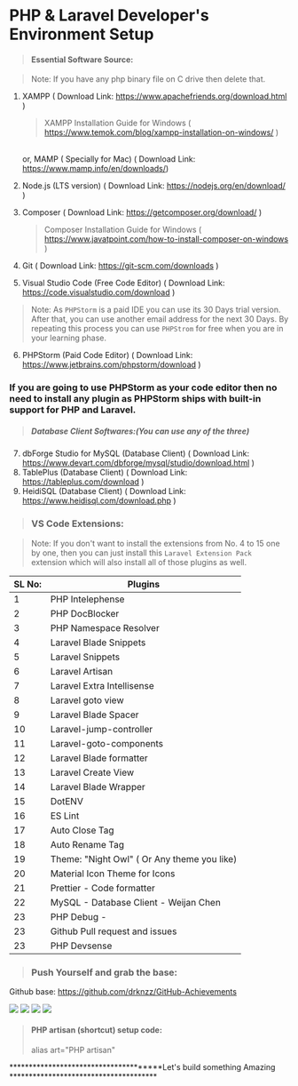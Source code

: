 # PHP & Laravel Developer's Environment Setup

> #### Essential Software Source:

> Note: If you have any php binary file on C drive then delete that.

1. XAMPP ( Download Link: https://www.apachefriends.org/download.html )

   > XAMPP Installation Guide for Windows ( https://www.temok.com/blog/xampp-installation-on-windows/ )

   <br> or, MAMP ( Specially for Mac) ( Download Link: https://www.mamp.info/en/downloads/)

2. Node.js (LTS version) ( Download Link: https://nodejs.org/en/download/ )
3. Composer ( Download Link: https://getcomposer.org/download/ )
   > Composer Installation Guide for Windows ( https://www.javatpoint.com/how-to-install-composer-on-windows )
4. Git ( Download Link: https://git-scm.com/downloads )
5. Visual Studio Code (Free Code Editor) ( Download Link: https://code.visualstudio.com/download )

> Note: As `PHPStorm` is a paid IDE you can use its 30 Days trial version. After that, you can use another email address for the next 30 Days. By repeating this process you can use `PHPStrom` for free when you are in your learning phase.

6. PHPStorm (Paid Code Editor) ( Download Link: https://www.jetbrains.com/phpstorm/download )

### If you are going to use PHPStorm as your code editor then no need to install any plugin as PHPStorm ships with built-in support for PHP and Laravel.

> ##### Database Client Softwares:(You can use any of the three)

7. dbForge Studio for MySQL (Database Client) ( Download Link: https://www.devart.com/dbforge/mysql/studio/download.html )
8. TablePlus (Database Client) ( Download Link: https://tableplus.com/download )
9. HeidiSQL (Database Client) ( Download Link: https://www.heidisql.com/download.php )

> ### VS Code Extensions:

> Note: If you don't want to install the extensions from No. 4 to 15 one by one, then you can just install this `Laravel Extension Pack` extension which will also install all of those plugins as well.

| SL No: | Plugins                                     |
| ------ | ------------------------------------------- |
| 1      | PHP Intelephense                            |
| 2      | PHP DocBlocker                              |
| 3      | PHP Namespace Resolver                      |
| 4      | Laravel Blade Snippets                      |
| 5      | Laravel Snippets                            |
| 6      | Laravel Artisan                             |
| 7      | Laravel Extra Intellisense                  |
| 8      | Laravel goto view                           |
| 9      | Laravel Blade Spacer                        |
| 10     | Laravel-jump-controller                     |
| 11     | Laravel-goto-components                     |
| 12     | Laravel Blade formatter                     |
| 13     | Laravel Create View                         |
| 14     | Laravel Blade Wrapper                       |
| 15     | DotENV                                      |
| 16     | ES Lint                                     |
| 17     | Auto Close Tag                              |
| 18     | Auto Rename Tag                             |
| 19     | Theme: "Night Owl" ( Or Any theme you like) |
| 20     | Material Icon Theme for Icons               |
| 21     | Prettier - Code formatter                   |
| 22     | MySQL - Database Client - Weijan Chen 
| 23     | PHP Debug -                                 |
| 23     | Github Pull request and  issues             |
| 23     | PHP Devsense                                |


> ### Push Yourself and grab the base:
Github base: https://github.com/drknzz/GitHub-Achievements


<img src="https://img.shields.io/badge/php-%23777BB4.svg?style=for-the-badge&logo=php&logoColor=white"/> <img src="https://img.shields.io/badge/laravel-%23FF2D20.svg?style=for-the-badge&logo=laravel&logoColor=white"/> <img src="https://img.shields.io/badge/Visual%20Studio%20Code-0078d7.svg?style=for-the-badge&logo=visual-studio-code&logoColor=white"/> <img src="https://img.shields.io/badge/phpstorm-143?style=for-the-badge&logo=phpstorm&logoColor=black&color=black&labelColor=darkorchid"/>


> #### PHP artisan (shortcut) setup code:
> alias art="PHP artisan"

**************************************Let's build something Amazing **************************************
